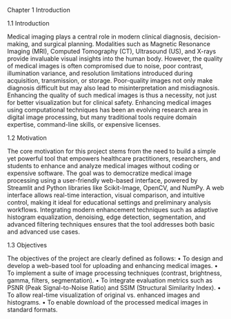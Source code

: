 Chapter 1
Introduction

1.1	Introduction

Medical imaging plays a central role in modern clinical diagnosis, decision-making, and surgical planning. Modalities such as Magnetic Resonance Imaging (MRI), Computed Tomography (CT), Ultrasound (US), and X-rays provide invaluable visual insights into the human body. However, the quality of medical images is often compromised due to noise, poor contrast, illumination variance, and resolution limitations introduced during acquisition, transmission, or storage. Poor-quality images not only make diagnosis difficult but may also lead to misinterpretation and misdiagnosis. Enhancing the quality of such medical images is thus a necessity, not just for better visualization but for clinical safety. Enhancing medical images using computational techniques has been an evolving research area in digital image processing, but many traditional tools require domain expertise, command-line skills, or expensive licenses.

1.2	Motivation

The core motivation for this project stems from the need to build a simple yet powerful tool that empowers healthcare practitioners, researchers, and students to enhance and analyze medical images without coding or expensive software. The goal was to democratize medical image processing using a user-friendly web-based interface, powered by Streamlit and Python libraries like Scikit-Image, OpenCV, and NumPy. A web interface allows real-time interaction, visual comparison, and intuitive control, making it ideal for educational settings and preliminary analysis workflows. Integrating modern enhancement techniques such as adaptive histogram equalization, denoising, edge detection, segmentation, and advanced filtering techniques ensures that the tool addresses both basic and advanced use cases.

1.3	Objectives

The objectives of the project are clearly defined as follows:
•	To design and develop a web-based tool for uploading and enhancing medical images.
•	To implement a suite of image processing techniques (contrast, brightness, gamma, filters, segmentation).
•	To integrate evaluation metrics such as PSNR (Peak Signal-to-Noise Ratio) and SSIM (Structural Similarity Index).
•	To allow real-time visualization of original vs. enhanced images and histograms.
•	To enable download of the processed medical images in standard formats.

